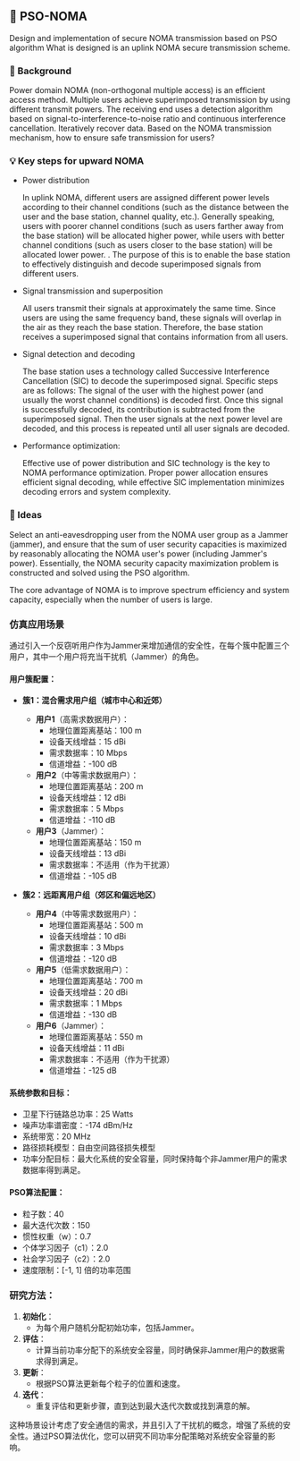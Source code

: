 ## 📨 PSO-NOMA

Design and implementation of secure NOMA transmission based on PSO algorithm
What is designed is an uplink NOMA secure transmission scheme.

### 📄 Background

Power domain NOMA (non-orthogonal multiple access) is an efficient access method. Multiple users achieve superimposed transmission by using different transmit powers. The receiving end uses a detection algorithm based on signal-to-interference-to-noise ratio and continuous interference cancellation.
Iteratively recover data. Based on the NOMA transmission mechanism, how to ensure safe transmission for users?

### 💡 Key steps for upward NOMA

- Power distribution

     In uplink NOMA, different users are assigned different power levels according to their channel conditions (such as the distance between the user and the base station, channel quality, etc.). Generally speaking, users with poorer channel conditions (such as users farther away from the base station) will be allocated higher power, while users with better channel conditions (such as users closer to the base station) will be allocated lower power. . The purpose of this is to enable the base station to effectively distinguish and decode superimposed signals from different users.

- Signal transmission and superposition

     All users transmit their signals at approximately the same time. Since users are using the same frequency band, these signals will overlap in the air as they reach the base station. Therefore, the base station receives a superimposed signal that contains information from all users.

- Signal detection and decoding

     The base station uses a technology called Successive Interference Cancellation (SIC) to decode the superimposed signal. Specific steps are as follows:
     The signal of the user with the highest power (and usually the worst channel conditions) is decoded first.
     Once this signal is successfully decoded, its contribution is subtracted from the superimposed signal.
     Then the user signals at the next power level are decoded, and this process is repeated until all user signals are decoded.

- Performance optimization:

     Effective use of power distribution and SIC technology is the key to NOMA performance optimization. Proper power allocation ensures efficient signal decoding, while effective SIC implementation minimizes decoding errors and system complexity.

### 🤔 Ideas

Select an anti-eavesdropping user from the NOMA user group as a Jammer (jammer), and ensure that the sum of user security capacities is maximized by reasonably allocating the NOMA user's power (including Jammer's power). Essentially, the NOMA security capacity maximization problem is constructed and solved using the PSO algorithm.

The core advantage of NOMA is to improve spectrum efficiency and system capacity, especially when the number of users is large.

### 仿真应用场景

通过引入一个反窃听用户作为Jammer来增加通信的安全性，在每个簇中配置三个用户，其中一个用户将充当干扰机（Jammer）的角色。

#### 用户簇配置：

- **簇1：混合需求用户组（城市中心和近郊）**
  - **用户1**（高需求数据用户）：
    - 地理位置距离基站：100 m
    - 设备天线增益：15 dBi
    - 需求数据率：10 Mbps
    - 信道增益：-100 dB
  - **用户2**（中等需求数据用户）：
    - 地理位置距离基站：200 m
    - 设备天线增益：12 dBi
    - 需求数据率：5 Mbps
    - 信道增益：-110 dB
  - **用户3**（Jammer）：
    - 地理位置距离基站：150 m
    - 设备天线增益：13 dBi
    - 需求数据率：不适用（作为干扰源）
    - 信道增益：-105 dB

- **簇2：远距离用户组（郊区和偏远地区）**
  - **用户4**（中等需求数据用户）：
    - 地理位置距离基站：500 m
    - 设备天线增益：10 dBi
    - 需求数据率：3 Mbps
    - 信道增益：-120 dB
  - **用户5**（低需求数据用户）：
    - 地理位置距离基站：700 m
    - 设备天线增益：20 dBi
    - 需求数据率：1 Mbps
    - 信道增益：-130 dB
  - **用户6**（Jammer）：
    - 地理位置距离基站：550 m
    - 设备天线增益：11 dBi
    - 需求数据率：不适用（作为干扰源）
    - 信道增益：-125 dB

#### 系统参数和目标：

- 卫星下行链路总功率：25 Watts
- 噪声功率谱密度：-174 dBm/Hz
- 系统带宽：20 MHz
- 路径损耗模型：自由空间路径损失模型
- 功率分配目标：最大化系统的安全容量，同时保持每个非Jammer用户的需求数据率得到满足。

#### PSO算法配置：

- 粒子数：40
- 最大迭代次数：150
- 惯性权重（w）：0.7
- 个体学习因子（c1）：2.0
- 社会学习因子（c2）：2.0
- 速度限制：[-1, 1] 倍的功率范围

### 研究方法：

1. **初始化**：
   - 为每个用户随机分配初始功率，包括Jammer。
2. **评估**：
   - 计算当前功率分配下的系统安全容量，同时确保非Jammer用户的数据需求得到满足。
3. **更新**：
   - 根据PSO算法更新每个粒子的位置和速度。
4. **迭代**：
   - 重复评估和更新步骤，直到达到最大迭代次数或找到满意的解。

这种场景设计考虑了安全通信的需求，并且引入了干扰机的概念，增强了系统的安全性。通过PSO算法优化，您可以研究不同功率分配策略对系统安全容量的影响。




